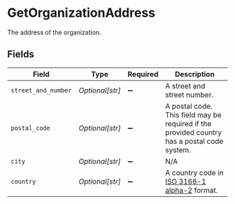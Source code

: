 # GetOrganizationAddress

The address of the organization.


## Fields

| Field                                                                                            | Type                                                                                             | Required                                                                                         | Description                                                                                      |
| ------------------------------------------------------------------------------------------------ | ------------------------------------------------------------------------------------------------ | ------------------------------------------------------------------------------------------------ | ------------------------------------------------------------------------------------------------ |
| `street_and_number`                                                                              | *Optional[str]*                                                                                  | :heavy_minus_sign:                                                                               | A street and street number.                                                                      |
| `postal_code`                                                                                    | *Optional[str]*                                                                                  | :heavy_minus_sign:                                                                               | A postal code. This field may be required if the provided country has a postal code system.      |
| `city`                                                                                           | *Optional[str]*                                                                                  | :heavy_minus_sign:                                                                               | N/A                                                                                              |
| `country`                                                                                        | *Optional[str]*                                                                                  | :heavy_minus_sign:                                                                               | A country code in [ISO 3166-1 alpha-2](https://en.wikipedia.org/wiki/ISO_3166-1_alpha-2) format. |
